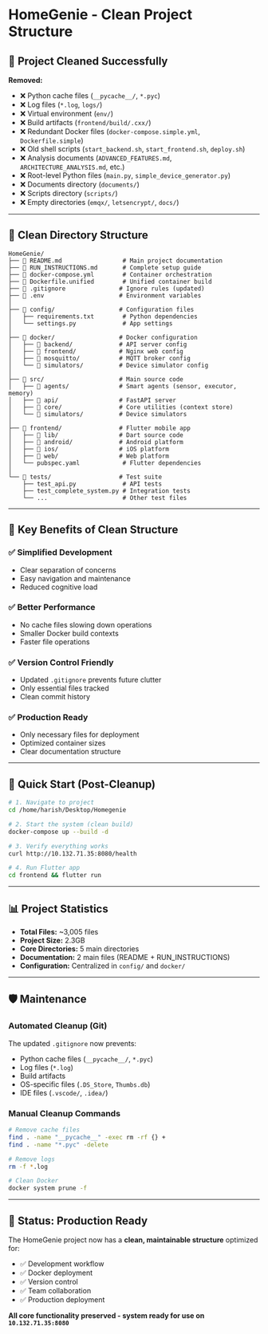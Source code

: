 # HomeGenie - Clean Project Structure

## 🧹 **Project Cleaned Successfully**

**Removed:**
- ❌ Python cache files (`__pycache__/`, `*.pyc`)
- ❌ Log files (`*.log`, `logs/`)
- ❌ Virtual environment (`env/`)
- ❌ Build artifacts (`frontend/build/.cxx/`)
- ❌ Redundant Docker files (`docker-compose.simple.yml`, `Dockerfile.simple`)
- ❌ Old shell scripts (`start_backend.sh`, `start_frontend.sh`, `deploy.sh`)
- ❌ Analysis documents (`ADVANCED_FEATURES.md`, `ARCHITECTURE_ANALYSIS.md`, etc.)
- ❌ Root-level Python files (`main.py`, `simple_device_generator.py`)
- ❌ Documents directory (`documents/`)
- ❌ Scripts directory (`scripts/`)
- ❌ Empty directories (`emqx/`, `letsencrypt/`, `docs/`)

---

## 📁 **Clean Directory Structure**

```
HomeGenie/
├── 📄 README.md                 # Main project documentation
├── 📄 RUN_INSTRUCTIONS.md       # Complete setup guide
├── 📄 docker-compose.yml        # Container orchestration
├── 📄 Dockerfile.unified        # Unified container build
├── 📄 .gitignore               # Ignore rules (updated)
├── 📄 .env                     # Environment variables
│
├── 📂 config/                  # Configuration files
│   ├── requirements.txt        # Python dependencies  
│   └── settings.py             # App settings
│
├── 📂 docker/                  # Docker configuration
│   ├── 📂 backend/             # API server config
│   ├── 📂 frontend/            # Nginx web config
│   ├── 📂 mosquitto/           # MQTT broker config
│   └── 📂 simulators/          # Device simulator config
│
├── 📂 src/                     # Main source code
│   ├── 📂 agents/              # Smart agents (sensor, executor, memory)
│   ├── 📂 api/                 # FastAPI server
│   ├── 📂 core/                # Core utilities (context store)
│   └── 📂 simulators/          # Device simulators
│
├── 📂 frontend/                # Flutter mobile app
│   ├── 📂 lib/                 # Dart source code
│   ├── 📂 android/             # Android platform
│   ├── 📂 ios/                 # iOS platform  
│   ├── 📂 web/                 # Web platform
│   └── pubspec.yaml            # Flutter dependencies
│
└── 📂 tests/                   # Test suite
    ├── test_api.py             # API tests
    ├── test_complete_system.py # Integration tests
    └── ...                     # Other test files
```

---

## 🎯 **Key Benefits of Clean Structure**

### ✅ **Simplified Development**
- Clear separation of concerns
- Easy navigation and maintenance
- Reduced cognitive load

### ✅ **Better Performance**
- No cache files slowing down operations
- Smaller Docker build contexts
- Faster file operations

### ✅ **Version Control Friendly**
- Updated `.gitignore` prevents future clutter
- Only essential files tracked
- Clean commit history

### ✅ **Production Ready**
- Only necessary files for deployment
- Optimized container sizes
- Clear documentation structure

---

## 🚀 **Quick Start (Post-Cleanup)**

```bash
# 1. Navigate to project
cd /home/harish/Desktop/Homegenie

# 2. Start the system (clean build)
docker-compose up --build -d

# 3. Verify everything works
curl http://10.132.71.35:8080/health

# 4. Run Flutter app
cd frontend && flutter run
```

---

## 📊 **Project Statistics**

- **Total Files:** ~3,005 files
- **Project Size:** 2.3GB
- **Core Directories:** 5 main directories
- **Documentation:** 2 main files (README + RUN_INSTRUCTIONS)
- **Configuration:** Centralized in `config/` and `docker/`

---

## 🛡️ **Maintenance**

### Automated Cleanup (Git)
The updated `.gitignore` now prevents:
- Python cache files (`__pycache__/`, `*.pyc`)
- Log files (`*.log`)
- Build artifacts  
- OS-specific files (`.DS_Store`, `Thumbs.db`)
- IDE files (`.vscode/`, `.idea/`)

### Manual Cleanup Commands
```bash
# Remove cache files
find . -name "__pycache__" -exec rm -rf {} +
find . -name "*.pyc" -delete

# Remove logs
rm -f *.log

# Clean Docker
docker system prune -f
```

---

## 🎉 **Status: Production Ready**

The HomeGenie project now has a **clean, maintainable structure** optimized for:
- ✅ Development workflow
- ✅ Docker deployment  
- ✅ Version control
- ✅ Team collaboration
- ✅ Production deployment

**All core functionality preserved - system ready for use on `10.132.71.35:8080`**